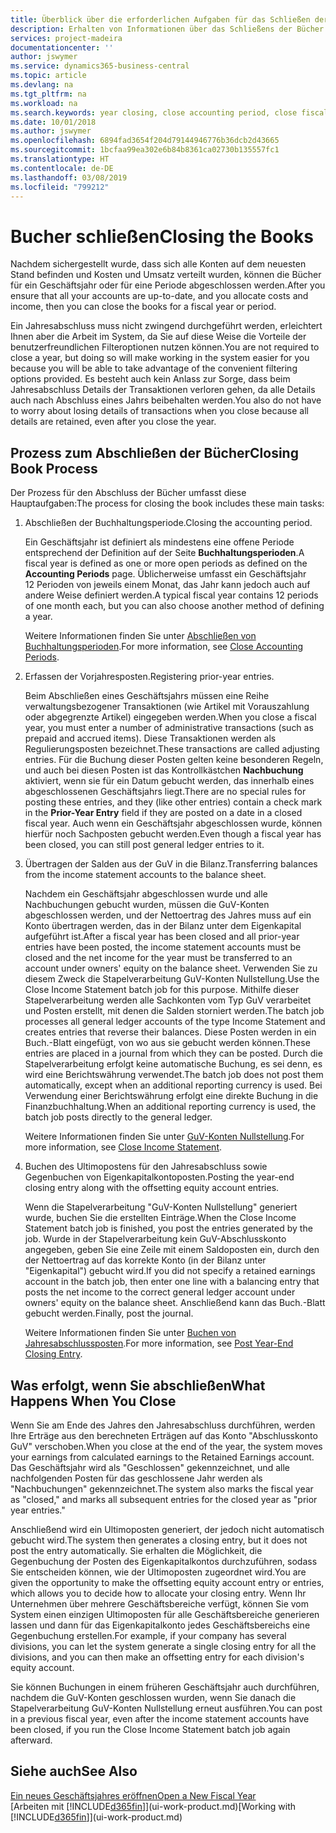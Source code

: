 ```yaml
---
title: Überblick über die erforderlichen Aufgaben für das Schließen der Bücher| Microsoft Docs
description: Erhalten von Informationen über das Schließens der Bücher für ein Geschäftsjahr oder für eine Periode, und was passiert, nachdem Sie das Jahr abgeschloßen haben.
services: project-madeira
documentationcenter: ''
author: jswymer
ms.service: dynamics365-business-central
ms.topic: article
ms.devlang: na
ms.tgt_pltfrm: na
ms.workload: na
ms.search.keywords: year closing, close accounting period, close fiscal year, bank account detailed trial balance
ms.date: 10/01/2018
ms.author: jswymer
ms.openlocfilehash: 6894fad3654f204d79144946776b36dcb2d43665
ms.sourcegitcommit: 1bcfaa99ea302e6b84b8361ca02730b135557fc1
ms.translationtype: HT
ms.contentlocale: de-DE
ms.lasthandoff: 03/08/2019
ms.locfileid: "799212"
---
```

# <a name="closing-the-books"></a><span data-ttu-id="e3d1b-103">Bucher schließen</span><span class="sxs-lookup"><span data-stu-id="e3d1b-103">Closing the Books</span></span>
<span data-ttu-id="e3d1b-104">Nachdem sichergestellt wurde, dass sich alle Konten auf dem neuesten Stand befinden und Kosten und Umsatz verteilt wurden, können die Bücher für ein Geschäftsjahr oder für eine Periode abgeschlossen werden.</span><span class="sxs-lookup"><span data-stu-id="e3d1b-104">After you ensure that all your accounts are up-to-date, and you allocate costs and income, then you can close the books for a fiscal year or period.</span></span>

<span data-ttu-id="e3d1b-105">Ein Jahresabschluss muss nicht zwingend durchgeführt werden, erleichtert Ihnen aber die Arbeit im System, da Sie auf diese Weise die Vorteile der benutzerfreundlichen Filteroptionen nutzen können.</span><span class="sxs-lookup"><span data-stu-id="e3d1b-105">You are not required to close a year, but doing so will make working in the system easier for you because you will be able to take advantage of the convenient filtering options provided.</span></span> <span data-ttu-id="e3d1b-106">Es besteht auch kein Anlass zur Sorge, dass beim Jahresabschluss Details der Transaktionen verloren gehen, da alle Details auch nach Abschluss eines Jahrs beibehalten werden.</span><span class="sxs-lookup"><span data-stu-id="e3d1b-106">You also do not have to worry about losing details of transactions when you close because all details are retained, even after you close the year.</span></span>

## <a name="closing-book-process"></a><span data-ttu-id="e3d1b-107">Prozess zum Abschließen der Bücher</span><span class="sxs-lookup"><span data-stu-id="e3d1b-107">Closing Book Process</span></span>
<span data-ttu-id="e3d1b-108">Der Prozess für den Abschluss der Bücher umfasst diese Hauptaufgaben:</span><span class="sxs-lookup"><span data-stu-id="e3d1b-108">The process for closing the book includes these main tasks:</span></span>

1. <span data-ttu-id="e3d1b-109">Abschließen der Buchhaltungsperiode.</span><span class="sxs-lookup"><span data-stu-id="e3d1b-109">Closing the accounting period.</span></span>

    <span data-ttu-id="e3d1b-110">Ein Geschäftsjahr ist definiert als mindestens eine offene Periode entsprechend der Definition auf der Seite **Buchhaltungsperioden**.</span><span class="sxs-lookup"><span data-stu-id="e3d1b-110">A fiscal year is defined as one or more open periods as defined on the **Accounting Periods** page.</span></span> <span data-ttu-id="e3d1b-111">Üblicherweise umfasst ein Geschäftsjahr 12 Perioden von jeweils einem Monat, das Jahr kann jedoch auch auf andere Weise definiert werden.</span><span class="sxs-lookup"><span data-stu-id="e3d1b-111">A typical fiscal year contains 12 periods of one month each, but you can also choose another method of defining a year.</span></span>

    <span data-ttu-id="e3d1b-112">Weitere Informationen finden Sie unter [Abschließen von Buchhaltungsperioden](year-close-account-periods.md).</span><span class="sxs-lookup"><span data-stu-id="e3d1b-112">For more information, see [Close Accounting Periods](year-close-account-periods.md).</span></span>
2. <span data-ttu-id="e3d1b-113">Erfassen der Vorjahresposten.</span><span class="sxs-lookup"><span data-stu-id="e3d1b-113">Registering prior-year entries.</span></span>

    <span data-ttu-id="e3d1b-114">Beim Abschließen eines Geschäftsjahrs müssen eine Reihe verwaltungsbezogener Transaktionen (wie Artikel mit Vorauszahlung oder abgegrenzte Artikel) eingegeben werden.</span><span class="sxs-lookup"><span data-stu-id="e3d1b-114">When you close a fiscal year, you must enter a number of administrative transactions (such as prepaid and accrued items).</span></span> <span data-ttu-id="e3d1b-115">Diese Transaktionen werden als Regulierungsposten bezeichnet.</span><span class="sxs-lookup"><span data-stu-id="e3d1b-115">These transactions are called adjusting entries.</span></span> <span data-ttu-id="e3d1b-116">Für die Buchung dieser Posten gelten keine besonderen Regeln, und auch bei diesen Posten ist das Kontrollkästchen **Nachbuchung** aktiviert, wenn sie für ein Datum gebucht werden, das innerhalb eines abgeschlossenen Geschäftsjahrs liegt.</span><span class="sxs-lookup"><span data-stu-id="e3d1b-116">There are no special rules for posting these entries, and they (like other entries) contain a check mark in the **Prior-Year Entry** field if they are posted on a date in a closed fiscal year.</span></span> <span data-ttu-id="e3d1b-117">Auch wenn ein Geschäftsjahr abgeschlossen wurde, können hierfür noch Sachposten gebucht werden.</span><span class="sxs-lookup"><span data-stu-id="e3d1b-117">Even though a fiscal year has been closed, you can still post general ledger entries to it.</span></span>
3. <span data-ttu-id="e3d1b-118">Übertragen der Salden aus der GuV in die Bilanz.</span><span class="sxs-lookup"><span data-stu-id="e3d1b-118">Transferring balances from the income statement accounts to the balance sheet.</span></span>

    <span data-ttu-id="e3d1b-119">Nachdem ein Geschäftsjahr abgeschlossen wurde und alle Nachbuchungen gebucht wurden, müssen die GuV-Konten abgeschlossen werden, und der Nettoertrag des Jahres muss auf ein Konto übertragen werden, das in der Bilanz unter dem Eigenkapital aufgeführt ist.</span><span class="sxs-lookup"><span data-stu-id="e3d1b-119">After a fiscal year has been closed and all prior-year entries have been posted, the income statement accounts must be closed and the net income for the year must be transferred to an account under owners' equity on the balance sheet.</span></span> <span data-ttu-id="e3d1b-120">Verwenden Sie zu diesem Zweck die Stapelverarbeitung GuV-Konten Nullstellung.</span><span class="sxs-lookup"><span data-stu-id="e3d1b-120">Use the Close Income Statement batch job for this purpose.</span></span> <span data-ttu-id="e3d1b-121">Mithilfe dieser Stapelverarbeitung werden alle Sachkonten vom Typ GuV verarbeitet und Posten erstellt, mit denen die Salden storniert werden.</span><span class="sxs-lookup"><span data-stu-id="e3d1b-121">The batch job processes all general ledger accounts of the type Income Statement and creates entries that reverse their balances.</span></span> <span data-ttu-id="e3d1b-122">Diese Posten werden in ein Buch.-Blatt eingefügt, von wo aus sie gebucht werden können.</span><span class="sxs-lookup"><span data-stu-id="e3d1b-122">These entries are placed in a journal from which they can be posted.</span></span> <span data-ttu-id="e3d1b-123">Durch die Stapelverarbeitung erfolgt keine automatische Buchung, es sei denn, es wird eine Berichtswährung verwendet.</span><span class="sxs-lookup"><span data-stu-id="e3d1b-123">The batch job does not post them automatically, except when an additional reporting currency is used.</span></span> <span data-ttu-id="e3d1b-124">Bei Verwendung einer Berichtswährung erfolgt eine direkte Buchung in die Finanzbuchhaltung.</span><span class="sxs-lookup"><span data-stu-id="e3d1b-124">When an additional reporting currency is used, the batch job posts directly to the general ledger.</span></span>

    <span data-ttu-id="e3d1b-125">Weitere Informationen finden Sie unter [GuV-Konten Nullstellung](year-close-income-statement.md).</span><span class="sxs-lookup"><span data-stu-id="e3d1b-125">For more information, see [Close Income Statement](year-close-income-statement.md).</span></span>
4. <span data-ttu-id="e3d1b-126">Buchen des Ultimopostens für den Jahresabschluss sowie Gegenbuchen von Eigenkapitalkontoposten.</span><span class="sxs-lookup"><span data-stu-id="e3d1b-126">Posting the year-end closing entry along with the offsetting equity account entries.</span></span>

    <span data-ttu-id="e3d1b-127">Wenn die Stapelverarbeitung "GuV-Konten Nullstellung" generiert wurde, buchen Sie die erstellten Einträge.</span><span class="sxs-lookup"><span data-stu-id="e3d1b-127">When the Close Income Statement batch job is finished, you post the entries generated by the job.</span></span> <span data-ttu-id="e3d1b-128">Wurde in der Stapelverarbeitung kein GuV-Abschlusskonto angegeben, geben Sie eine Zeile mit einem Saldoposten ein, durch den der Nettoertrag auf das korrekte Konto (in der Bilanz unter "Eigenkapital") gebucht wird.</span><span class="sxs-lookup"><span data-stu-id="e3d1b-128">If you did not specify a retained earnings account in the batch job, then enter one line with a balancing entry that posts the net income to the correct general ledger account under owners' equity on the balance sheet.</span></span> <span data-ttu-id="e3d1b-129">Anschließend kann das Buch.-Blatt gebucht werden.</span><span class="sxs-lookup"><span data-stu-id="e3d1b-129">Finally, post the journal.</span></span>

    <span data-ttu-id="e3d1b-130">Weitere Informationen finden Sie unter [Buchen von Jahresabschlussposten](year-how-post-year-end-close-entry.md).</span><span class="sxs-lookup"><span data-stu-id="e3d1b-130">For more information, see [Post Year-End Closing Entry](year-how-post-year-end-close-entry.md).</span></span>

## <a name="what-happens-when-you-close"></a><span data-ttu-id="e3d1b-131">Was erfolgt, wenn Sie abschließen</span><span class="sxs-lookup"><span data-stu-id="e3d1b-131">What Happens When You Close</span></span>
<span data-ttu-id="e3d1b-132">Wenn Sie am Ende des Jahres den Jahresabschluss durchführen, werden Ihre Erträge aus den berechneten Erträgen auf das Konto "Abschlusskonto GuV" verschoben.</span><span class="sxs-lookup"><span data-stu-id="e3d1b-132">When you close at the end of the year, the system moves your earnings from calculated earnings to the Retained Earnings account.</span></span> <span data-ttu-id="e3d1b-133">Das Geschäftsjahr wird als "Geschlossen" gekennzeichnet, und alle nachfolgenden Posten für das geschlossene Jahr werden als "Nachbuchungen" gekennzeichnet.</span><span class="sxs-lookup"><span data-stu-id="e3d1b-133">The system also marks the fiscal year as "closed," and marks all subsequent entries for the closed year as "prior year entries."</span></span>

<span data-ttu-id="e3d1b-134">Anschließend wird ein Ultimoposten generiert, der jedoch nicht automatisch gebucht wird.</span><span class="sxs-lookup"><span data-stu-id="e3d1b-134">The system then generates a closing entry, but it does not post the entry automatically.</span></span> <span data-ttu-id="e3d1b-135">Sie erhalten die Möglichkeit, die Gegenbuchung der Posten des Eigenkapitalkontos durchzuführen, sodass Sie entscheiden können, wie der Ultimoposten zugeordnet wird.</span><span class="sxs-lookup"><span data-stu-id="e3d1b-135">You are given the opportunity to make the offsetting equity account entry or entries, which allows you to decide how to allocate your closing entry.</span></span> <span data-ttu-id="e3d1b-136">Wenn Ihr Unternehmen über mehrere Geschäftsbereiche verfügt, können Sie vom System einen einzigen Ultimoposten für alle Geschäftsbereiche generieren lassen und dann für das Eigenkapitalkonto jedes Geschäftsbereichs eine Gegenbuchung erstellen.</span><span class="sxs-lookup"><span data-stu-id="e3d1b-136">For example, if your company has several divisions, you can let the system generate a single closing entry for all the divisions, and you can then make an offsetting entry for each division's equity account.</span></span>

<span data-ttu-id="e3d1b-137">Sie können Buchungen in einem früheren Geschäftsjahr auch durchführen, nachdem die GuV-Konten geschlossen wurden, wenn Sie danach die Stapelverarbeitung GuV-Konten Nullstellung erneut ausführen.</span><span class="sxs-lookup"><span data-stu-id="e3d1b-137">You can post in a previous fiscal year, even after the income statement accounts have been closed, if you run the Close Income Statement batch job again afterward.</span></span>

## <a name="see-also"></a><span data-ttu-id="e3d1b-138">Siehe auch</span><span class="sxs-lookup"><span data-stu-id="e3d1b-138">See Also</span></span>
[<span data-ttu-id="e3d1b-139">Ein neues Geschäftsjahres eröffnen</span><span class="sxs-lookup"><span data-stu-id="e3d1b-139">Open a New Fiscal Year</span></span>](finance-how-open-new-fiscal-year.md)  
<span data-ttu-id="e3d1b-140">[Arbeiten mit [!INCLUDE[d365fin](includes/d365fin_md.md)]](ui-work-product.md)</span><span class="sxs-lookup"><span data-stu-id="e3d1b-140">[Working with [!INCLUDE[d365fin](includes/d365fin_md.md)]](ui-work-product.md)</span></span>
